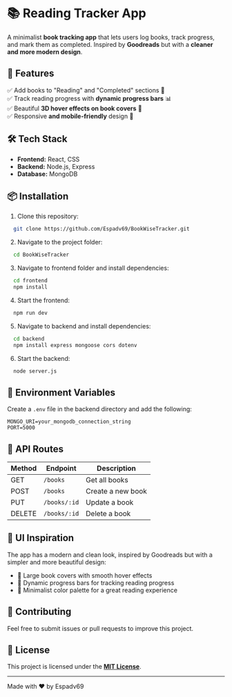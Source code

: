 # 📚 Reading Tracker App

A minimalist **book tracking app** that lets users log books, track progress, and mark them as completed. Inspired by **Goodreads** but with a **cleaner and more modern design**.

## 🚀 Features

✅ Add books to "Reading" and "Completed" sections 📖  
✅ Track reading progress with **dynamic progress bars** 📊  
✅ Beautiful **3D hover effects on book covers** 🎨  
✅ Responsive **and mobile-friendly** design 📱

## 🛠️ Tech Stack

- **Frontend:** React, CSS
- **Backend:** Node.js, Express
- **Database:** MongoDB

## 📦 Installation

1. Clone this repository:

```bash
  git clone https://github.com/Espadv69/BookWiseTracker.git
```

2. Navigate to the project folder:

```bash
  cd BookWiseTracker
```

3. Navigate to frontend folder and install dependencies:

```bash
  cd frontend
  npm install
```

4. Start the frontend:

```bash
  npm run dev
```

5. Navigate to backend and install dependencies:

```bash
  cd backend
  npm install express mongoose cors dotenv
```

6. Start the backend:

```bash
  node server.js
```

## 🔧 Environment Variables

Create a `.env` file in the backend directory and add the following:

```env
MONGO_URI=your_mongodb_connection_string
PORT=5000
```

## 📜 API Routes

| Method | Endpoint     | Description       |
| ------ | ------------ | ----------------- |
| GET    | `/books`     | Get all books     |
| POST   | `/books`     | Create a new book |
| PUT    | `/books/:id` | Update a book     |
| DELETE | `/books/:id` | Delete a book     |

## 🎨 UI Inspiration

The app has a modern and clean look, inspired by Goodreads but with a simpler and more beautiful design:

- 📌 Large book covers with smooth hover effects
- 📌 Dynamic progress bars for tracking reading progress
- 📌 Minimalist color palette for a great reading experience

## 🤝 Contributing

Feel free to submit issues or pull requests to improve this project.

## 📄 License

This project is licensed under the **[MIT License](https://opensource.org/license/mit)**.

---

Made with ❤️ by Espadv69
